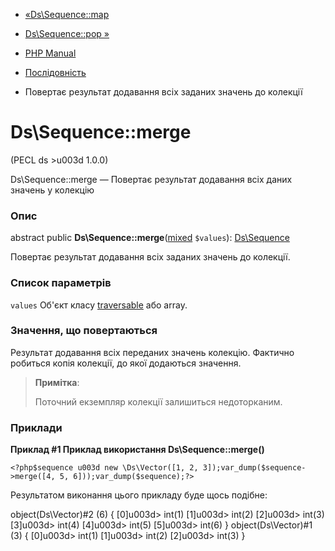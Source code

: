 - [«Ds\Sequence::map](ds-sequence.map.md)
- [Ds\Sequence::pop »](ds-sequence.pop.md)

- [PHP Manual](index.md)
- [Послідовність](class.ds-sequence.md)
- Повертає результат додавання всіх заданих значень до колекції

# Ds\Sequence::merge

(PECL ds \>u003d 1.0.0)

Ds\Sequence::merge — Повертає результат додавання всіх даних
значень у колекцію

### Опис

abstract public
**Ds\Sequence::merge**([mixed](language.types.declarations.md#language.types.declarations.mixed)
`$values`): [Ds\Sequence](class.ds-sequence.md)

Повертає результат додавання всіх заданих значень до колекції.

### Список параметрів

`values`
Об'єкт класу [traversable](class.traversable.md) або array.

### Значення, що повертаються

Результат додавання всіх переданих значень колекцію. Фактично
робиться копія колекції, до якої додаються значення.

> **Примітка**:
>
> Поточний екземпляр колекції залишиться недоторканим.

### Приклади

**Приклад #1 Приклад використання **Ds\Sequence::merge()****

` <?php$sequence u003d new \Ds\Vector([1, 2, 3]);var_dump($sequence->merge([4, 5, 6]));var_dump($sequence);?> `

Результатом виконання цього прикладу буде щось подібне:

object(Ds\Vector)#2 (6) {
[0]u003d>
int(1)
[1]u003d>
int(2)
[2]u003d>
int(3)
[3]u003d>
int(4)
[4]u003d>
int(5)
[5]u003d>
int(6)
}
object(Ds\Vector)#1 (3) {
[0]u003d>
int(1)
[1]u003d>
int(2)
[2]u003d>
int(3)
}
